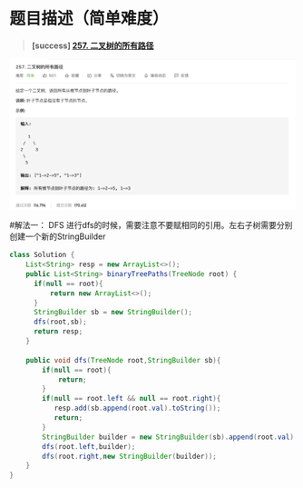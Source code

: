 #  **题目描述（简单难度）**

> **[success] [257. 二叉树的所有路径](https://leetcode-cn.com/problems/binary-tree-paths/)**

![](../image/257.png)

#解法一： DFS
进行dfs的时候，需要注意不要赋相同的引用。左右子树需要分别创建一个新的StringBuilder
```java
class Solution {
    List<String> resp = new ArrayList<>();
    public List<String> binaryTreePaths(TreeNode root) {
      if(null == root){
          return new ArrayList<>();
      }
      StringBuilder sb = new StringBuilder();
      dfs(root,sb);
      return resp;
    }

    public void dfs(TreeNode root,StringBuilder sb){
        if(null == root){
            return;
        }
        if(null == root.left && null == root.right){
           resp.add(sb.append(root.val).toString());
           return;
        }
        StringBuilder builder = new StringBuilder(sb).append(root.val).append("->");
        dfs(root.left,builder);
        dfs(root.right,new StringBuilder(builder));
    }
}
```



